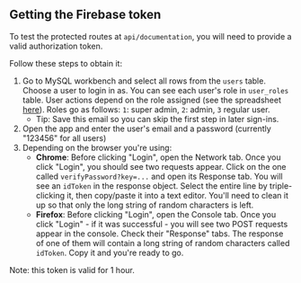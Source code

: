 ## Getting the Firebase token

To test the protected routes at `api/documentation`, you will need to provide a valid authorization token.

Follow these steps to obtain it:

1. Go to MySQL workbench and select all rows from the `users` table. Choose a user to login in as. You can see each user's role in `user_roles` table. User actions depend on the role assigned (see the spreadsheet [here](https://github.com/HackYourFuture-CPH/FP-class11/blob/develop/firebase-middlewares.md)). Roles go as follows: `1`: super admin, `2`: admin, `3` regular user.
   - Tip: Save this email so you can skip the first step in later sign-ins.
2. Open the app and enter the user's email and a password (currently "123456" for all users)
3. Depending on the browser you're using:
   - **Chrome**: Before clicking "Login", open the Network tab. Once you click "Login", you should see two requests appear. Click on the one called `verifyPassword?key=...` and open its Response tab. You will see an `idToken` in the response object. Select the entire line by triple-clicking it, then copy/paste it into a text editor. You'll need to clean it up so that only the long string of random characters is left. 
   - **Firefox**: Before clicking "Login", open the Console tab. Once you click "Login" - if it was successful - you will see two POST requests appear in the console. Check their "Response" tabs. The response of one of them will contain a long string of random characters called `idToken`. Copy it and you're ready to go.

Note: this token is valid for 1 hour.

